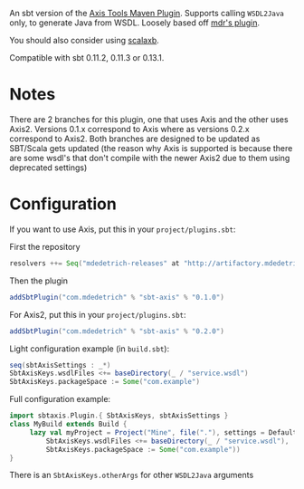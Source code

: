 An sbt version of the [Axis Tools Maven Plugin][1]. Supports calling
`WSDL2Java` only, to generate Java from WSDL. Loosely based off
[mdr's plugin][3].



You should also consider using [scalaxb][2].

Compatible with sbt 0.11.2, 0.11.3 or 0.13.1.

# Notes

There are 2 branches for this plugin, one that uses Axis and the other uses Axis2.
Versions 0.1.x correspond to Axis where as versions 0.2.x correspond to Axis2. Both branches
are designed to be updated as SBT/Scala gets updated (the reason why Axis is supported is because
there are some wsdl's that don't compile with the newer Axis2 due to them using deprecated settings)

# Configuration

If you want to use Axis, put this in your `project/plugins.sbt`:

First the repository

```scala
resolvers ++= Seq("mdedetrich-releases" at "http://artifactory.mdedetrich.com/plugins-release")
```

Then the plugin

```scala
addSbtPlugin("com.mdedetrich" % "sbt-axis" % "0.1.0")
```

For Axis2, put this in your `project/plugins.sbt`:

```scala
addSbtPlugin("com.mdedetrich" % "sbt-axis" % "0.2.0")
```

Light configuration example (in `build.sbt`):

```scala
seq(sbtAxisSettings : _*)
SbtAxisKeys.wsdlFiles <+= baseDirectory(_ / "service.wsdl")
SbtAxisKeys.packageSpace := Some("com.example")
```


Full configuration example:

```scala
import sbtaxis.Plugin.{ SbtAxisKeys, sbtAxisSettings }
class MyBuild extends Build {
     lazy val myProject = Project("Mine", file("."), settings = Defaults.defaultSettings ++ sbtAxisSettings ++ Seq(
         SbtAxisKeys.wsdlFiles <+= baseDirectory(_ / "service.wsdl"),
         SbtAxisKeys.packageSpace := Some("com.example"))
}
```

There is an `SbtAxisKeys.otherArgs` for other `WSDL2Java` arguments

  [1]: http://mojo.codehaus.org/axistools-maven-plugin/
  [2]: http://scalaxb.org/sbt-scalaxb
  [3]: https://github.com/mdr/sbt-axis
